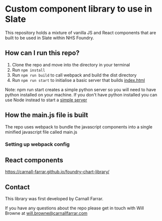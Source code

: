 # Custom component library to use in Slate

This repository holds a mixture of vanilla JS and React components that are built to be used in Slate within NHS Foundry.

## How can I run this repo?

1. Clone the repo and move into the directory in your terminal
2. Run `npm install`
3. Run `npm run build` to call webpack and build the dist directory
4. Run `npm run start` to initialise a basic server that builds [index.html](index.html)

Note: npm run start creates a simple python server so you will need to have python installed on your machine. If you don't have python installed you can use Node instead to start a [simple server](https://www.npmjs.com/package/http-server)

## How the main.js file is built

The repo uses webpack to bundle the javascript components into a single minified javascript file called main.js

### Setting up webpack config

## React components

https://carnall-farrar.github.io/foundry-chart-library/

## Contact

This library was first developed by Carnall Farrar.

If you have any questions about the repo please get in touch with Will Browne at will.browne@carnallfarrar.com
